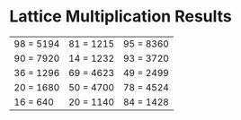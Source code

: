 # Lattice Multiplication Results

|   |   |   |
|---|---|---|
| 98 = 5194 | 81 = 1215 | 95 = 8360 |
| 90 = 7920 | 14 = 1232 | 93 = 3720 |
| 36 = 1296 | 69 = 4623 | 49 = 2499 |
| 20 = 1680 | 50 = 4700 | 78 = 4524 |
| 16 = 640 | 20 = 1140 | 84 = 1428 |
